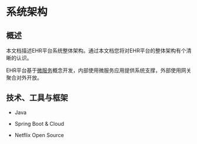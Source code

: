 系统架构
====================

概述
---------------------

本文档描述EHR平台系统整体架构。通过本文档您将对EHR平台的整体架构有个清晰的认识。

EHR平台基于[微服务](https://en.wikipedia.org/wiki/Microservices)概念开发，内部使用微服务应用提供系统支撑，外部使用网关聚合对外开放。

技术、工具与框架
---------------------

- Java

- Spring Boot \& Cloud

- Netflix Open Source
